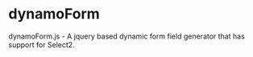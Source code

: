 # dynamoForm
dynamoForm.js - A jquery based dynamic form field generator that has support for Select2.
